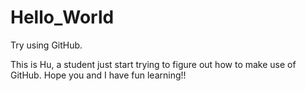 # Hello_World
Try using GitHub.

This is Hu, a student just start trying to figure out how to make use of GitHub.
Hope you and I have fun learning!!
